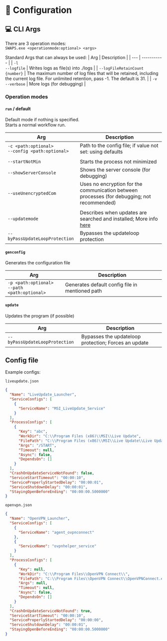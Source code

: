 # :wrench: Configuration 
## :computer: CLI Args

There are 3 operation modes:<br>
``SWAPS.exe <operationmode:optional> <args>``

Standard Args that can always be used:
| Arg | Description |
| --- | ----------- | 
| ``-l``<br>``--logfile`` | Writes logs as file(s) into ./logs |
| ``--logFileRetainCount {number}`` | The maximum number of log files that will be retained, including the current log file. For unlimited retention, pass -1. The default is 31. |
| ``-v``<br>``--verbose`` | More logs (for debugging) |

### Operation modes
#### ``run`` / default
Default mode if nothing is specified.<br>
Starts a normal workflow run.

| Arg | Description |
| --- | ----------- | 
| ``-c <path:optional>``<br>``--config <path:optional>`` | Path to the config file; if value not set: using defaults |
| | |
| ``--startNotMin`` | Starts the process not minimized |
| ``--showServerConsole`` | Shows the server console (for debugging) |
| ``--useUnencryptedCom`` | Uses no encryption for the communication between processes (for debugging; not recommended) |
| | |
| ``--updatemode`` | Describes when updates are searched and installed; More info [here](Updates.md) |
| ``--byPassUpdateLoopProtection`` | Bypasses the updateloop protection |

#### ``genconfig``
Generates the configuration file

| Arg | Description |
| --- | ----------- | 
| ``-p <path:optional>``<br>``--path <path:optional>`` | Generates default config file in mentioned path  |

#### ``update``
Updates the program (if possible)

| Arg | Description |
| --- | ----------- | 
| ``--byPassUpdateLoopProtection`` | Bypasses the updateloop protection; Forces an update |

## Config file
Example configs:

``liveupdate.json``
```JSON
{
  "Name": "LiveUpdate_Launcher",
  "ServiceConfigs": [
    {
      "ServiceName": "MSI_LiveUpdate_Service"
    }
  ],
  "ProcessConfigs": [
    {
      "Key": "abc",
      "WorkDir": "C:\\Program Files (x86)\\MSI\\Live Update",
      "FilePath": "C:\\Program Files (x86)\\MSI\\Live Update\\Live Update.exe",
      "Args": "/START",
      "Timeout": null,
      "Async": false,
      "DependsOn": []
    }
  ],
  "CrashOnUpdateServiceNotFound": false,
  "ServiceStartTimeout": "00:00:10",
  "ServiceProperlyStartedDelay": "00:00:01",
  "ServiceShutdownDelay": "00:00:01",
  "StayingOpenBeforeEnding": "00:00:00.5000000"
}
```

``openvpn.json``
```JSON
{
  "Name": "OpenVPN_Launcher",
  "ServiceConfigs": [
    {
      "ServiceName": "agent_ovpnconnect"
    },
    {
      "ServiceName": "ovpnhelper_service"
    }
  ],
  "ProcessConfigs": [
    {
      "Key": null,
      "WorkDir": "C:\\Program Files\\OpenVPN Connect\\",
      "FilePath": "C:\\Program Files\\OpenVPN Connect\\OpenVPNConnect.exe",
      "Args": null,
      "Timeout": null,
      "Async": false,
      "DependsOn": []
    }
  ],
  "CrashOnUpdateServiceNotFound": true,
  "ServiceStartTimeout": "00:00:10",
  "ServiceProperlyStartedDelay": "00:00:00",
  "ServiceShutdownDelay": "00:00:01",
  "StayingOpenBeforeEnding": "00:00:00.5000000"
}
```
